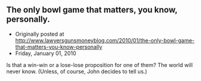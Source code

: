 ## The only bowl game that matters, you know, personally.

 * Originally posted at http://www.lawyersgunsmoneyblog.com/2010/01/the-only-bowl-game-that-matters-you-know-personally
 * Friday, January 01, 2010

Is that a win-win or a lose-lose proposition for one of them?  The world will never know.  (Unless, of course, John decides to tell us.)